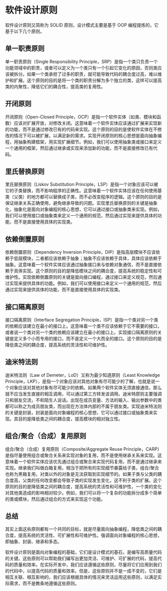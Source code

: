 # 软件设计原则

软件设计原则又简称为 SOLID 原则，设计模式主要是基于 OOP 编程提炼的，它基于以下几个原则。

## 单一职责原则

单一职责原则（Single Responsibility Principle，SRP）是指一个类只负责一个功能领域中的职责，或者可以定义为一个类只有一个引起它变化的原因，否则类应该被拆分。如果一个类承担了过多的职责，就可能导致代码的耦合度过高，难以维护和扩展。这个原则的目的是将一个类的职责分解为多个独立的类，这样可以提高类的内聚性，降低它们的耦合性，提高类的复用性。

## 开闭原则

开闭原则（Open-Closed Principle，OCP）是指一个软件实体（如类、模块和函数）应该对扩展开放，对修改关闭。这意味着一个软件实体应该通过扩展来实现新的功能，而不是通过修改已有的代码来实现。这个原则的目的是使软件实体在不修改的情况下可以被扩展，以满足新的需求。实现开闭原则的核心思想是面向抽象编程，用抽象构建框架，用实现扩展细节。例如，我们可以使用抽象类或接口来定义一个通用的框架，然后通过继承或实现来添加新的功能，而不是直接修改已有代码。

## 里氏替换原则

里氏替换原则（Liskov Substitution Principle，LSP）是指一个对象应该可以被它的子类替换，而不影响程序的正确性。这意味着一个软件实体应该在任何使用基类（父类）的地方都可以替换成子类，而不必改变程序的逻辑。这个原则的目的是保证继承关系正确使用，避免继承导致的问题。实现里氏替换原则的关键是抽象化，抽象化是面向对象编程的核心思想，它可以通过接口或抽象类来实现。例如，我们可以使用接口或抽象类来定义一个通用的规范，然后通过实现来提供具体的功能，而不是直接使用具体的实现类。

## 依赖倒置原则

依赖倒置原则（Dependency Inversion Principle，DIP）是指高层模块不应该依赖于低层模块，二者都应该依赖于抽象；抽象不应该依赖于具体，具体应该依赖于抽象。这意味着一个软件实体应该通过抽象接口来与依赖对象通信，而不是直接依赖于具体实现。这个原则的目的是降低模块之间的耦合度，提高系统的稳定性和可维护性。实现依赖倒置原则的关键是面向接口编程，通过接口来定义规范，然后通过实现来提供具体的功能。例如，我们可以使用接口来定义一个通用的规范，然后通过实现来提供具体的功能，而不是直接使用具体的实现类。

## 接口隔离原则

接口隔离原则（Interface Segregation Principle，ISP）是指一个类对另一个类的依赖应该建立在最小的接口上。这意味着一个类不应该依赖于它不需要的接口，或者说一个类对另一个类的依赖应该建立在最小的接口上。实现接口隔离原则的关键是定义多个小而专用的接口，而不是定义一个大而全的接口。这个原则的目的是降低类之间的耦合度，提高系统的灵活性和可维护性。

## 迪米特法则

迪米特法则（Law of Demeter，LoD）又称为最少知道原则（Least Knowledge Principle，LKP），是指一个对象应该对其他对象有尽可能少的了解，也就是说一个对象应该对其他对象有尽可能少的依赖。如果两个软件实体无须直接通信，那么就不应当发生直接的相互调用，可以通过第三方转发该调用。迪米特原则主要强调只和朋友交流，不和陌生人说话。出现在成员变量、方法的输入、输出参数中的类都可以称之为成员朋友类，而出现在方法体内部的不属于朋友类。实现迪米特法则的关键是封装，封装是面向对象编程的核心思想，它可以通过接口或抽象类来实现。其目的是降低类之间的耦合度，提高模块的相对独立性。

## 组合/聚合（合成）复用原则

组合/聚合（合成）复用原则（Composite/Aggregate Reuse Principle，CARP）是指尽量使用组合或聚合关系来实现对象的复用，而不是使用继承关系来实现。这意味着一个软件实体应该优先通过组合或聚合来实现代码复用，而不是通过继承来实现。继承我们叫做白箱复用，相当于把所有的实现细节暴露给子类，组合/聚合也称为黑箱复用，对类以外的对象是无法获取到实现细节的。如果子类与父类的耦合度高，父类的任何改变都会导致子类的实现发生变化，这不利于类的扩展。这个原则的目的是降低类之间的耦合度，提高系统的灵活性和可维护性，一个类的变化对其他类造成的影响相对较少。例如，我们可以将一个复杂的功能拆分成多个简单的类或模块，然后通过组合的方式来实现这个功能。

## 总结

其实上面这些原则都有一个共同的目标，就是尽量面向抽象编程，降低类之间的耦合度，提高系统的灵活性、可扩展性和可维护性。强调面向对象编程的核心思想，即抽象、封装、继承和多态。

软件设计原则是面向对象编程的基础，它们是设计模式的基石，是编写高质量代码的关键。这些原则可以帮助我们编写出更加灵活、可维护、可扩展的代码，提高代码的质量和效率。在实际开发中，我们应该遵循这些原则，尽量将它们应用到我们的代码中，以提高代码的质量和效率。但是，这些原则并不是一成不变的，它们是相互关联、相互影响的，我们应该根据具体的情况来灵活运用这些原则，以满足实际需求，而不是教条地遵循这些原则。
